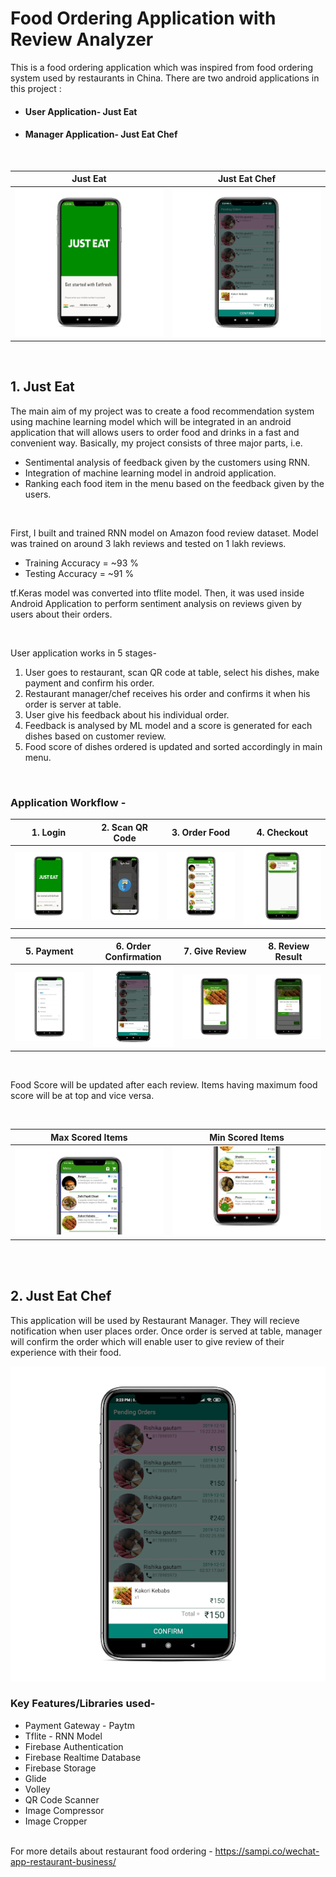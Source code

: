 # Food Ordering Application with Review Analyzer
 
 This is a food ordering application which was inspired from food ordering system used by restaurants in China. There are two android applications in this project : 
 
 - #### User Application- Just Eat
 - #### Manager Application- Just Eat Chef
 <br/>
 
 | Just Eat                            | Just Eat Chef                       |
 |-------------------------------------|-------------------------------------|
 |<img src="images/0.png" width="250"> | <img src="images/4.png" width="250">|
 
 <br />
 
 
 
 ## 1. Just Eat
 
The main aim of my project was to create a food recommendation system using machine learning model which will be integrated in an android application that will allows users to order food and drinks in a fast and convenient way. Basically, my project consists of three major parts, i.e. 

- Sentimental analysis of feedback given by the customers using RNN.
- Integration of machine learning model in android application.
- Ranking each food item in the menu based on the feedback given by the users. 
<br/>

First, I built and trained RNN model on Amazon food review dataset. Model was trained on around 3 lakh reviews and tested on 1 lakh reviews.

- Training Accuracy = ~93 %
- Testing Accuracy = ~91 %

tf.Keras model was converted into tflite model. Then, it was used inside Android Application to perform sentiment analysis on reviews given by users about their orders.

<br/>

User application works in 5 stages- 

1. User goes to restaurant, scan QR code at table, select his dishes, make payment and confirm his order.
2. Restaurant manager/chef receives his order and confirms it when his order is server at table.
3. User give his feedback about his individual order.
4. Feedback is analysed by ML model and a score is generated for each dishes based on customer review.
5. Food score of dishes ordered is updated and sorted accordingly in main menu.

<br/>

### Application Workflow - 

|1. Login                                | 2. Scan QR Code                        | 3. Order Food                        | 4. Checkout |
| ---------------------------------------| -------------------------------------- |--------------------------------------|-------------|
| <img src="images/0.png" width="200px"> | <img src="images/12.png" width="200px"> |<img src="images/1.png" width="200px">|<img src="images/2.png" width="200px">|

|5. Payment                              | 6. Order Confirmation         | 7. Give Review                       | 8. Review Result |
| ---------------------------------------| -------------------------------------- |--------------------------------------|-------------|
| <img src="images/3.png" width="200px"> | <img src="images/4.png" width="200px"> |<img src="images/6.png" width="200px">|<img src="images/8.png" width="200px">|

<br/>

Food Score will be updated after each review. Items having maximum food score will be at top and vice versa.

<br/>

 | Max Scored Items                    | Min Scored Items                    |
 |-------------------------------------|-------------------------------------|
 |<img src="images/9.png">             | <img src="images/10.png" >          |
 
 <br/><br/>
 ## 2. Just Eat Chef
 
 This application will be used by Restaurant Manager. They will recieve notification when user places order. Once order is served at table, manager will confirm the order which will enable user to give review of their experience with their food.
 
 <img src="images/4.png">  


### Key Features/Libraries used-
- Payment Gateway - Paytm
- Tflite - RNN Model
- Firebase Authentication
- Firebase Realtime Database
- Firebase Storage
- Glide
- Volley
- QR Code Scanner
- Image Compressor
- Image Cropper
<br/><br/>

 
 
 For more details about restaurant food ordering - https://sampi.co/wechat-app-restaurant-business/
